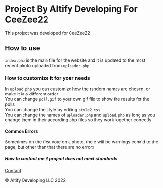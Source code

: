 # Project By Altify Developing For CeeZee22
This project was developed for CeeZee22

## How to use
`index.php` is the main file for the website and it is updated to the most recent photo uploaded from `uploader.php`

### How to customize it for your needs
In `upload.php` you can customize how the random names are chosen, or make it in a different order<br>
You can change `poll.gif` to your own gif file to show the results for the polls<br>
You can change the style by editing `style2.css`<br>
You can change the names of `uploader.php` and `upload.php` as long as you change them in their according php files so they work together correctly<br>

#### Common Errors
Sometimes on the first vote on a photo, there will be warnings echo'd to the page, but other than that there are no errors


##### How to contact me if project does not meet standards
<a href="mailto:altifygaming0@gmail.com?subject=Error&body=To%20Altify%20Developing%2C%0D%0A%0D%0AI%20ran%20into%20an%20error%20at%20%7BError%20Code%7D%20in%20%7Bfile%7D%2C%20this%20is%20%7Bname%7D.%0D%0A%0D%0AThanks%2C%0D%0A%7Bname%7D">Contact</a>

&copy; Altify Developing LLC 2022